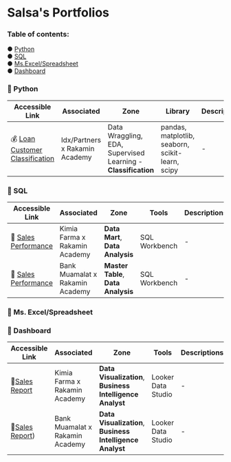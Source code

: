 # Salsa's Portfolios

### Table of contents:
● [Python](#Python) </br>
● [SQL](#SQL) </br>
● [Ms.Excel/Spreadsheet](#Ms.Excel/Spreadsheet) </br>
● [Dashboard](#Dashboard) 

<a name="Python"></a>
### 📁 Python
| Accessible Link | Associated | Zone | Library | Descriptions |
| --------------- | ---------- | ---- | ------- | ------------ |
| 💰 [Loan Customer Classification](https://github.com/salsabilarani/VIX-Data-Scientist-Idx-Partners/blob/main/Machine%20Learning_Loan%20Classification.ipynb)| Idx/Partners x Rakamin Academy | Data Wraggling, EDA, Supervised Learning - **Classification** | pandas, matplotlib, seaborn, scikit-learn, scipy | - |

<a name="SQL"></a>
### 📁 SQL
| Accessible Link | Associated | Zone | Tools | Descriptions |
| --------------- | ---------- | ---- | ------- | ------------ |
| 🛒 [Sales Performance](https://github.com/salsabilarani/VIX-Big-Data-Analytics-Kimia-Farma)| Kimia Farma x Rakamin Academy |  **Data Mart**, **Data Analysis** | SQL Workbench | - |
| 🛒 [Sales Performance](https://github.com/salsabilarani/VIX-BI-Analyst-Bank-Muamalat)| Bank Muamalat x Rakamin Academy |  **Master Table**, **Data Analysis** | SQL Workbench | - |

<a name="Ms.Excel/Spreadsheet"></a>
### 📁 Ms. Excel/Spreadsheet

<a name="Dashboard"></a>
### 📁 Dashboard
| Accessible Link | Associated | Zone | Tools | Descriptions |
| --------------- | ---------- | ------- | ------------ | ------------ |
| 🛒[Sales Report](https://s.id/KimFar-Sales-Dashboard-Report) | Kimia Farma x Rakamin Academy | **Data Visualization**, **Business Intelligence Analyst** | Looker Data Studio | - |
| 🛒[Sales Report](https://github.com/salsabilarani/VIX-BI-Analyst-Bank-Muamalat/blob/main/Sales%20Report%20Dashboard.pdf)) | Bank Muamalat x Rakamin Academy | **Data Visualization**, **Business Intelligence Analyst** | Looker Data Studio | - |
